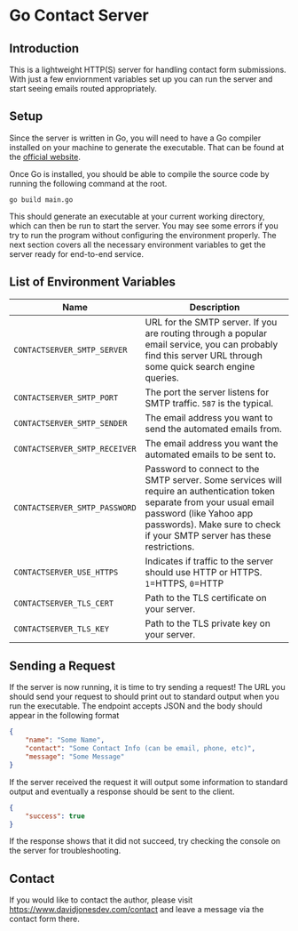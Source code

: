 # Go Contact Server

## Introduction

This is a lightweight HTTP(S) server for handling contact form submissions. With just a few enviornment variables set up you can run the server and start seeing emails routed appropriately.

## Setup
Since the server is written in Go, you will need to have a Go compiler installed on your machine to generate the executable. That can be found at the [official website](https://go.dev/doc/install).

Once Go is installed, you should be able to compile the source code by running the following command at the root.
```
go build main.go
```
This should generate an executable at your current working directory, which can then be run to start the server. You may see some errors if you try to run the program without configuring the environment properly. The next section covers all the necessary environment variables to get the server ready for end-to-end service.

## List of Environment Variables
| Name | Description |
| - | - |
| `CONTACTSERVER_SMTP_SERVER` | URL for the SMTP server. If you are routing through a popular email service, you can probably find this server URL through some quick search engine queries. |
| `CONTACTSERVER_SMTP_PORT` | The port the server listens for SMTP traffic. `587` is the typical. |
| `CONTACTSERVER_SMTP_SENDER` | The email address you want to send the automated emails from. |
| `CONTACTSERVER_SMTP_RECEIVER` | The email address you want the automated emails to be sent to. |
| `CONTACTSERVER_SMTP_PASSWORD` | Password to connect to the SMTP server. Some services will require an authentication token separate from your usual email password (like Yahoo app passwords). Make sure to check if your SMTP server has these restrictions. |
| `CONTACTSERVER_USE_HTTPS` | Indicates if traffic to the server should use HTTP or HTTPS. `1`=HTTPS, `0`=HTTP |
| `CONTACTSERVER_TLS_CERT` | Path to the TLS certificate on your server. |
| `CONTACTSERVER_TLS_KEY` | Path to the TLS private key on your server. |

## Sending a Request
If the server is now running, it is time to try sending a request! The URL you should send your request to should print out to standard output when you run the executable. The endpoint accepts JSON and the body should appear in the following format

```json
{
    "name": "Some Name",
    "contact": "Some Contact Info (can be email, phone, etc)",
    "message": "Some Message"
}
```
If the server received the request it will output some information to standard output and eventually a response should be sent to the client.
```json
{
    "success": true
}
```
If the response shows that it did not succeed, try checking the console on the server for troubleshooting.
## Contact
If you would like to contact the author, please visit https://www.davidjonesdev.com/contact and leave a message via the contact form there.